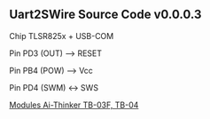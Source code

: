 ## Uart2SWire Source Code v0.0.0.3

Chip TLSR825x + USB-COM 

Pin PD3 (OUT) --> RESET

Pin PB4 (POW) --> Vcc

Pin PD4 (SWM) <-> SWS


[Modules Ai-Thinker TB-03F, TB-04](https://docs.ai-thinker.com/en/blue_tooth)


